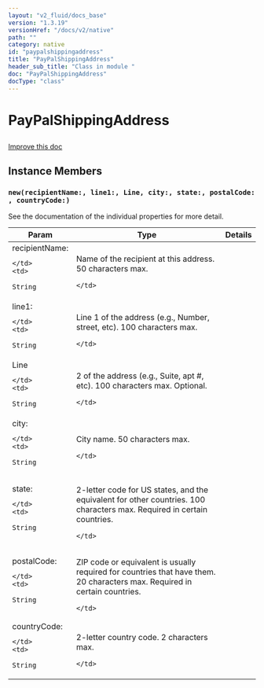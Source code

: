 ```yaml
---
layout: "v2_fluid/docs_base"
version: "1.3.19"
versionHref: "/docs/v2/native"
path: ""
category: native
id: "paypalshippingaddress"
title: "PayPalShippingAddress"
header_sub_title: "Class in module "
doc: "PayPalShippingAddress"
docType: "class"
---
```









<h1 class="api-title">

  
  PayPalShippingAddress
  

  

  

</h1>

<a class="improve-v2-docs" href="http://github.com/driftyco/ionic-native/edit/master/src/plugins/pay-pal.ts#L163">
  Improve this doc
</a>





<!-- decorators --><!-- @usage tag -->


<!-- @property tags -->


<!-- methods on the class -->

<h2>Instance Members</h2>

<div id="new"></div>

<h3>
  <code>new(recipientName:,&nbsp;line1:,&nbsp;Line,&nbsp;city:,&nbsp;state:,&nbsp;postalCode:,&nbsp;countryCode:)</code>
  

</h3>

See the documentation of the individual properties for more detail.


<table class="table param-table" style="margin:0;">
  <thead>
  <tr>
    <th>Param</th>
    <th>Type</th>
    <th>Details</th>
  </tr>
  </thead>
  <tbody>
  
  <tr>
    <td>
      recipientName:
      
      
    </td>
    <td>
      
<code>String</code>
    </td>
    <td>
      <p>Name of the recipient at this address. 50 characters max.</p>

      
    </td>
  </tr>
  
  <tr>
    <td>
      line1:
      
      
    </td>
    <td>
      
<code>String</code>
    </td>
    <td>
      <p>Line 1 of the address (e.g., Number, street, etc). 100 characters max.</p>

      
    </td>
  </tr>
  
  <tr>
    <td>
      Line
      
      
    </td>
    <td>
      
<code>String</code>
    </td>
    <td>
      <p>2 of the address (e.g., Suite, apt #, etc). 100 characters max. Optional.</p>

      
    </td>
  </tr>
  
  <tr>
    <td>
      city:
      
      
    </td>
    <td>
      
<code>String</code>
    </td>
    <td>
      <p>City name. 50 characters max.</p>

      
    </td>
  </tr>
  
  <tr>
    <td>
      state:
      
      
    </td>
    <td>
      
<code>String</code>
    </td>
    <td>
      <p>2-letter code for US states, and the equivalent for other countries. 100 characters max. Required in certain countries.</p>

      
    </td>
  </tr>
  
  <tr>
    <td>
      postalCode:
      
      
    </td>
    <td>
      
<code>String</code>
    </td>
    <td>
      <p>ZIP code or equivalent is usually required for countries that have them. 20 characters max. Required in certain countries.</p>

      
    </td>
  </tr>
  
  <tr>
    <td>
      countryCode:
      
      
    </td>
    <td>
      
<code>String</code>
    </td>
    <td>
      <p>2-letter country code. 2 characters max.</p>

      
    </td>
  </tr>
  
  </tbody>
</table>








<!-- related link --><!-- end content block -->


<!-- end body block -->

